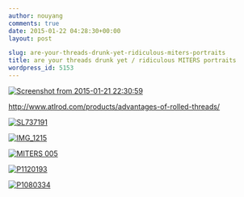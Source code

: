 ```yaml
---
author: nouyang
comments: true
date: 2015-01-22 04:28:30+00:00
layout: post

slug: are-your-threads-drunk-yet-ridiculous-miters-portraits
title: are your threads drunk yet / ridiculous MITERS portraits
wordpress_id: 5153
---
```


[![Screenshot from 2015-01-21 22:30:59](http://miters.mit.edu/wp-content/uploads/2015/01/Screenshot-from-2015-01-21-223059.png)](http://miters.mit.edu/wp-content/uploads/2015/01/Screenshot-from-2015-01-21-223059.png)

[http://www.atlrod.com/products/advantages-of-rolled-threads/ ](http://www.atlrod.com/products/advantages-of-rolled-threads/)



[![SL737191](http://miters.mit.edu/wp-content/uploads/2015/01/SL737191.jpg)](http://miters.mit.edu/wp-content/uploads/2015/01/SL737191.jpg)

[![IMG_1215](http://miters.mit.edu/wp-content/uploads/2015/01/IMG_1215.jpg)](http://miters.mit.edu/wp-content/uploads/2015/01/IMG_1215.jpg)

[![MITERS 005](http://miters.mit.edu/wp-content/uploads/2015/01/MITERS-005.jpg)](http://miters.mit.edu/wp-content/uploads/2015/01/MITERS-005.jpg)

[![P1120193](http://miters.mit.edu/wp-content/uploads/2015/01/P1120193.jpg)](http://miters.mit.edu/wp-content/uploads/2015/01/P1120193.jpg)









[![P1080334](http://miters.mit.edu/wp-content/uploads/2015/01/P1190841_1.jpg)](http://miters.mit.edu/wp-content/uploads/2015/01/P1080334.jpg)

